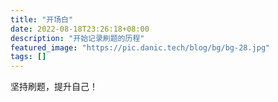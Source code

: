 ```yaml
---
title: "开场白"
date: 2022-08-18T23:26:18+08:00
description: "开始记录刷题的历程"
featured_image: "https://pic.danic.tech/blog/bg/bg-28.jpg"
tags: []
---
```


坚持刷题，提升自己！

